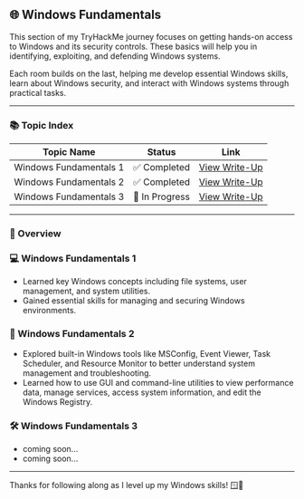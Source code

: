 ## 🌐 Windows Fundamentals  

This section of my TryHackMe journey focuses on getting hands-on access to Windows and its security controls. These basics will help you in identifying, exploiting, and defending Windows systems.

Each room builds on the last, helping me develop essential Windows skills, learn about Windows security, and interact with Windows systems through practical tasks.

---

### 📚 Topic Index  

| Topic Name                | Status        | Link                                                                 |
|---------------------------|---------------|----------------------------------------------------------------------|
| Windows Fundamentals 1     | ✅ Completed   | [View Write-Up](https://github.com/MQKGitHub/Windows-Fundamentals-1) |
| Windows Fundamentals 2     | ✅ Completed   | [View Write-Up](https://github.com/MQKGitHub/Windows-Fundamentals-2) |
| Windows Fundamentals 3     | 🔄 In Progress | [View Write-Up](https://github.com/MQKGitHub/Windows-Fundamentals-3) |

---

### 🧠 Overview  

### 💻 Windows Fundamentals 1  
- Learned key Windows concepts including file systems, user management, and system utilities.  
- Gained essential skills for managing and securing Windows environments.


### 🧰 Windows Fundamentals 2  
- Explored built-in Windows tools like MSConfig, Event Viewer, Task Scheduler, and Resource Monitor to better understand system management and troubleshooting.  
- Learned how to use GUI and command-line utilities to view performance data, manage services, access system information, and edit the Windows Registry.


### 🛠️ Windows Fundamentals 3  
- coming soon...
- coming soon...

---

Thanks for following along as I level up my Windows skills! 🪟🔧
